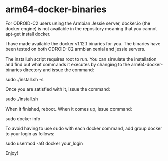 # arm64-docker-binaries

For ODROID-C2 users using the Armbian Jessie server, docker.io (the docker engine) is not available in
the repository meaning that you cannot apt-get install docker.

I have made available the docker v1.12.1 binaries for you. The binaries have been tested on both ODROID-C2
armbian xenial and jessie servers.

The install.sh script requires root to run. You can simulate the installation and find out what commands
it executes by changing to the arm64-docker-binaries directory and issue the command:

sudo ./install.sh -s

Once you are satisfied with it, issue the command:

sudo ./install.sh

When it finished, reboot. When it comes up, issue command:

sudo docker info

To avoid having to use sudo with each docker command, add group docker to your login as follows:

sudo usermod -aG docker your_login

Enjoy!



